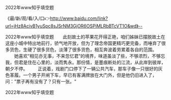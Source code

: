 2022年www知乎填空题

《最/新/观/看/入/口👉http://www.baidu.com/link?url=jHz8AcivB1yuSpc8sJSrNM3GjOR6OSPiMLRbBTcVT1O&wd》--

2022年www知乎填空题　　此刻故土的苹果花开得正艳，咱们姊妹已摆脱故土在这座小城中特出地前行，骄气地开放，但为了理念帝国更精巧更完备，而唾弃了很多货色，生硬了很多货色，淡薄了很多货色，相互奔波着劳累着各自的范围。
　　她喜欢“相见亦无事，不来忽忆君”的境界，味道虽淡了些，不够浓烈，不够忘我，但君是住在心里的，淡而隽永。那份情，是墨痕断处的江流，从此岸到彼岸，朝夕不停。
　　正说着，戏剧门口停下了一辆公共汽车，那车子像一只很好的灰色革履。一个男子开闸下车，早已有客满牌放在大门外，但是他仍旧进入了，问："票子再有没有了？只有一张。"





2022年www知乎填空题
